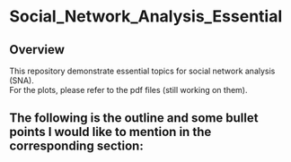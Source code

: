 # Social_Network_Analysis_Essential

## Overview
This repository demonstrate essential topics for social network analysis (SNA).  
For the plots, please refer to the pdf files (still working on them).   

The following is the outline and some bullet points I would like to mention in the corresponding section:  
- 
